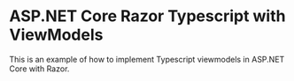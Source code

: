 # ASP.NET Core Razor Typescript with ViewModels
This is an example of how to implement Typescript viewmodels in ASP.NET Core with Razor.

